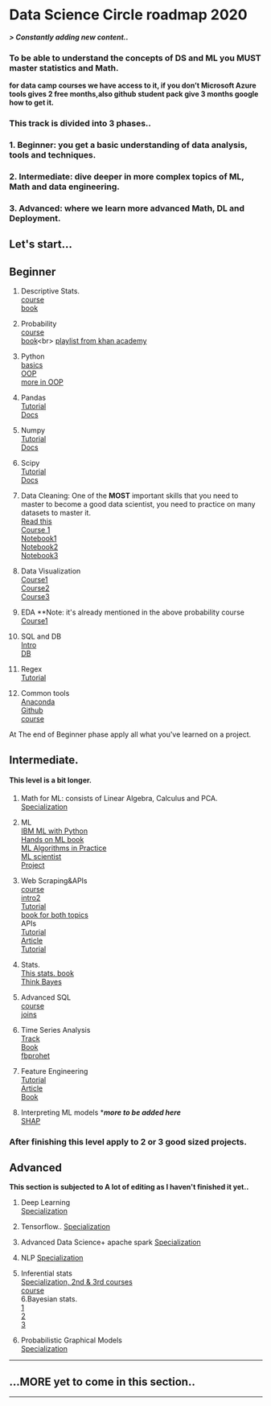 # Data Science Circle roadmap 2020

***> Constantly adding new content..***
### To be able to understand the concepts of DS and ML you MUST master statistics and Math.

**for data camp courses we have access to it, if you don’t Microsoft Azure tools gives 2 free months,also github student pack give 3 months google how to get it.**

### This track is divided into 3 phases..

 ### 1. Beginner: you get a basic understanding of data analysis, tools and techniques.
 ### 2. Intermediate: dive deeper in more complex topics of ML, Math and data engineering.
 ### 3. Advanced: where we learn more advanced Math, DL and Deployment.

## Let's start...

## Beginner

 1. Descriptive Stats. <br>
[course](https://www.udacity.com/course/intro-to-descriptive-statistics--ud827)<br>
[book](http://onlinestatbook.com/Online_Statistics_Education.pdf)<br>
2. Probability<br>
[course](https://www.coursera.org/learn/probability-theory-statistics)<br>
[book](https://drive.google.com/file/d/1oQMZQk0KSoLsOjDKnjWWoKWIF_LFCV5a/view?usp=sharing(https://drive.google.com/file/d/1oQMZQk0KSoLsOjDKnjWWoKWIF_LFCV5a/view?usp=sharing)**)<br>
[playlist from khan academy](https://www.khanacademy.org/math/statistics-probability/probability-library)<br>
3. Python<br>
[basics](https://classroom.udacity.com/courses/ud1110)<br>
[OOP](https://learn.datacamp.com/courses/object-oriented-programming-in-python)<br>
[more in OOP](https://www.futurelearn.com/courses/object-oriented-principles)<br>
4. Pandas<br>
[Tutorial](https://www.kaggle.com/learn/pandas)<br>
[Docs](https://pandas.pydata.org/pandas-docs/version/0.15/tutorials.html)<br>
5. Numpy<br>
[Tutorial](http://cs231n.github.io/python-numpy-tutorial/)<br>
[Docs](https://numpy.org/doc/1.18/user/quickstart.html)<br>
6. Scipy<br>
[Tutorial](https://cs231n.github.io/python-numpy-tutorial/#scipy)<br>
[Docs](https://docs.scipy.org/doc/scipy/reference/tutorial/general.html)<br>

7. Data Cleaning: One of the **MOST** important skills that you need to master to become a good data scientist, you need to practice on many datasets to master it.<br>
[Read this](https://towardsdatascience.com/the-ultimate-guide-to-data-cleaning-3969843991d4)<br>
[Course 1](https://www.datacamp.com/courses/cleaning-data-in-python)<br>
[Notebook1](https://www.kaggle.com/bandiatindra/telecom-churn-prediction)<br/>
[Notebook2](https://drive.google.com/drive/folders/1OQAEQ8rC4j6oBP7AyDU4bKpPr8sSStJI?fbclid=IwAR2dSrbyoZLM-Wm57yEYy8L8PmpPV9hqXdkNf-pURJC5C5xCz7UJB4YpJ7M)<br/>
[Notebook3](https://www.kaggle.com/ashishg21/data-cleaning-and-some-analysis-shoe-prices)<br>
8. Data Visualization<br>
[Course1](https://learn.datacamp.com/courses/introduction-to-data-visualization-with-seaborn)<br>
[Course2](https://learn.datacamp.com/courses/intermediate-data-visualization-with-seaborn)<br>
[Course3](https://www.coursera.org/learn/understanding-visualization-data)<br>

9. EDA
**Note: it's already mentioned in the above probability course <br>
[Course1](https://learn.datacamp.com/courses/exploratory-data-analysis-in-python) <br>
10. SQL and DB<br>
[Intro](https://learn.datacamp.com/courses/introduction-to-sql)<br>
[DB](https://learn.datacamp.com/courses/introduction-to-relational-databases-in-sql)<br>
11. Regex<br>
[Tutorial](https://www.datacamp.com/community/tutorials/python-regular-expression-tutorial)<br>
12. Common tools<br>
[Anaconda](https://learn.datacamp.com/courses/conda-essentials)<br>
[Github](https://git-scm.com/book/en/v2)<br>
[course](https://www.udacity.com/course/version-control-with-git--ud123)<br>

At The end of Beginner phase apply all what you've learned on a project.

## Intermediate.
#### This level is a bit longer.
1. Math for ML: consists of Linear Algebra, Calculus and PCA. <br>
[Specialization](https://www.coursera.org/specializations/mathematics-machine-learning)<br>
2. ML<br>
[IBM ML with Python](https://www.coursera.org/learn/machine-learning-with-python)<br>
[Hands on ML book](https://drive.google.com/file/d/15J7YoyRcmwQE2mgW5yVs-MrPL3YtmuSz/view?usp=sharing&fbclid=IwAR1RVi90sfrggEaZnc1roXW9H8AGECyHcsQnZw22FORq-HSaP0VlBU5CAiM)<br>
[ML Algorithms in Practice](https://www.coursera.org/specializations/machine-learning-algorithms-real-world?utm_medium=email&utm_source=marketing&utm_campaign=A39CcMUuEempyReieZALEQ)<br>
[ML scientist](https://learn.datacamp.com/career-tracks/machine-learning-scientist-with-python?version=1)<br>
[Project](https://www.coursera.org/learn/applied-data-science-capstone)<br>
3. Web Scraping&APIs<br>
[course](https://learn.datacamp.com/courses/web-scraping-with-python)<br>
[intro2](https://www.dataquest.io/blog/web-scraping-tutorial-python/)<br>
[Tutorial](https://realpython.com/beautiful-soup-web-scraper-python/)<br>
[book for both topics](https://b-ok.africa/book/3515980/5d50aa)<br>
APIs <br>
[Tutorial](https://www.dataquest.io/blog/python-api-tutorial/)<br>
[Article](https://medium.com/m/global-identity?redirectUrl=https%3A%2F%2Ftowardsdatascience.com%2Fhow-to-pull-data-from-an-api-using-python-requests-edcc8d6441b1)<br>
[Tutorial](https://rapidapi.com/blog/how-to-use-an-api-with-python/)<br>
4. Stats.<br>
[This stats. book](https://b-ok.africa/book/2737548/7659e9)<br>
[Think Bayes](https://b-ok.africa/book/2737587/ab97d5)<br>
5. Advanced SQL<br>
[course](https://learn.datacamp.com/courses/intermediate-data-visualization-with-seaborn)<br>
[joins](https://learn.datacamp.com/courses/joining-data-in-postgresql)<br>

6. Time Series Analysis<br>
[Track](https://learn.datacamp.com/skill-tracks/time-series-with-python)<br>
[Book](https://www.memsql.com/resources/ebook-oreilly_time_series_2019)<br>
[fbprohet](https://facebook.github.io/prophet/docs/quick_start.html)<br>
7. Feature Engineering<br>
[Tutorial](https://www.kaggle.com/learn/feature-engineering)<br>
[Article](https://www.medium.com/m/global-identity?redirectUrl=https%3A%2F%2Ftowardsdatascience.com%2Ffeature-engineering-for-machine-learning-3a5e293a5114)<br>
[Book](https://b-ok.cc/book/3583182/056a36)<br>
8. Interpreting ML models ****more to be added here*** <br/>
[SHAP](https://shap.readthedocs.io/en/latest/)<br/>

###  After finishing this level apply to 2 or 3 good sized projects.

## Advanced
**This section is subjected to A lot of editing as I haven't finished it yet..**

1. Deep Learning <br>
[Specialization](https://www.coursera.org/specializations/deep-learning)<br>

2. Tensorflow..
[Specialization](https://www.coursera.org/specializations/tensorflow-in-practice)<br>

3. Advanced Data Science+ apache spark
[Specialization](https://www.coursera.org/specializations/advanced-data-science-ibm)<br>
4. NLP 
[Specialization](https://www.coursera.org/specializations/natural-language-processing)<br>

5. Inferential stats <br>
[Specialization, 2nd & 3rd courses](https://www.coursera.org/specializations/statistics-with-python)<br>
[course](https://www.coursera.org/learn/statistical-inferences)<br>
6.Bayesian stats.<br>
[1](https://www.coursera.org/learn/bayesian-statistics)<br>
[2](https://www.coursera.org/learn/mcmc-bayesian-statistics)<br>
[3](https://www.coursera.org/learn/mixture-models)<br>

6. Probabilistic Graphical Models <br>[Specialization](https://www.coursera.org/specializations/probabilistic-graphical-models)<br>

***

## ...MORE yet to come in this section..

***
